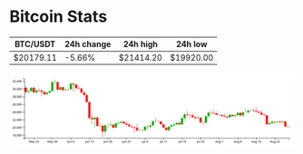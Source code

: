 # Bitcoin Stats

BTC/USDT|24h change|24h high|24h low|
|---|---|---|---|
|$20179.11|-5.66%|$21414.20|$19920.00|

<img src="./chart.svg">
